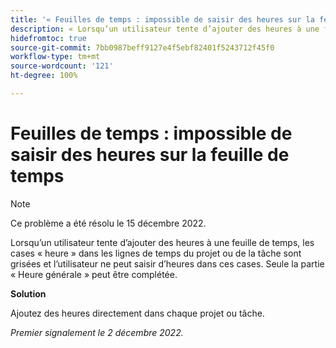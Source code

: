 ```yaml
---
title: '« Feuilles de temps : impossible de saisir des heures sur la feuille de temps »'
description: « Lorsqu’un utilisateur tente d’ajouter des heures à une feuille de temps, les cases « heure » dans les lignes de temps du projet ou de la tâche sont grisées et l’utilisateur ne peut saisir d’heures dans ces cases. Seule la partie « Heure générale » peut être complétée. »
hidefromtoc: true
source-git-commit: 7bb0987beff9127e4f5ebf82401f5243712f45f0
workflow-type: tm+mt
source-wordcount: '121'
ht-degree: 100%

---
```



# Feuilles de temps : impossible de saisir des heures sur la feuille de temps

>[!NOTE]
>
>Ce problème a été résolu le 15 décembre 2022.

Lorsqu’un utilisateur tente d’ajouter des heures à une feuille de temps, les cases « heure » dans les lignes de temps du projet ou de la tâche sont grisées et l’utilisateur ne peut saisir d’heures dans ces cases. Seule la partie « Heure générale » peut être complétée.

**Solution**

Ajoutez des heures directement dans chaque projet ou tâche.

_Premier signalement le 2 décembre 2022._

